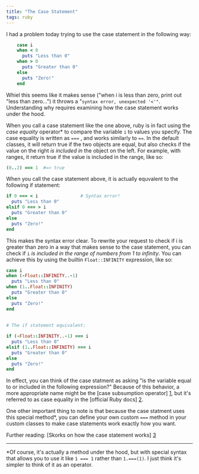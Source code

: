 ```yaml
---
title: "The Case Statement"
tags: ruby
---
```


I had a problem today trying to use the case statement in the following way:

```ruby
    case i
    when < 0
      puts "Less than 0"
    when > 0
      puts "Greater than 0"
    else
      puts "Zero!"
    end
```
    
Whiel this seems like it makes sense ("when i is less than zero, print out "less than zero...") it throws a "`syntax error, unexpected '<'"`. Understanding why requires examining how the case statement works under the hood.

When you call a case statement like the one above, ruby is in fact using the <em>case equaity</em> operator* to compare the variable `i` to values you specify. The case equality is written as `===` , and works similarly to `==`. In the default classes, it will return true if the two objects are equal, but also checks if the value on the right <em>is included in</em> the object on the left. For example, with ranges, it return true if the value is included in the range, like so:

```ruby
(0..2) === 1  #=> true
```

When you call the case statement above, it is actually equvalent to the following if statement:

```ruby
if 0 === < i                # Syntax error!
  puts "Less than 0"
elsif 0 === > i
  puts "Greater than 0"
else
  puts "Zero!"
end
```
    
This makes the syntax error clear. To rewrite your request to check if i is greater than zero in a way that makes sense to the case statement, you can check if `i` <em>is included in the range of numbers from 1 to infinity</em>. You can achieve this by using the builtin `Float::INFINITY` expression, like so:

```ruby
case i
when (-Float::INFINITY..-1)
  puts "Less than 0"
when (1..Float::INFINITY)
  puts "Greater than 0"
else
  puts "Zero!"
end
      
      
# The if statement equivalent:

if (-Float::INFINITY..-1) === i
  puts "Less than 0"
elsif (1..Float::INFINITY) === i
  puts "Greater than 0"
else
  puts "Zero!"
end
```
    
In effect, you can think of the case statment as asking "is the variable equal to or included in the following expression?" Because of this behavior, a more appropriate name might be the [case subsumption operator] [1], but it's referred to as case equality in the [official Ruby docs] [2].

One other important thing to note is that because the case statment uses this special method*, you can define your own custom `===` method in your custom classes to make case statements work exactly how you want.

Further reading: [Skorks on how the case statement works] [3]

---------------

*Of course, it's actually a method under the hood, but with special syntax that allows you to use it like `1 === 1` rather than `1.===(1)`. I just think it's simpler to think of it as an operator.

[1]: https://stackoverflow.com/questions/4467538/what-does-the-operator-do-in-ruby#4467823  "Stack Overflow on case subsumption operator"
[2]: http://ruby-doc.org/core-2.2.0/Object.html#method-i-3D-3D-3D  "Ruby docs"
[3]: http://www.skorks.com/2009/08/how-a-ruby-case-statement-works-and-what-you-can-do-with-it/  "Skors on the case statement"